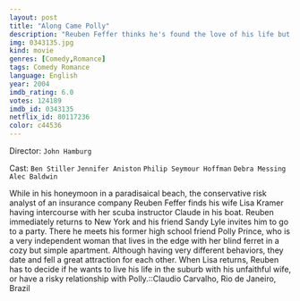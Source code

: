 ```yaml
---
layout: post
title: "Along Came Polly"
description: "Reuben Feffer thinks he's found the love of his life but on his honeymoon he discovers her cheating on him with a scuba instructor. Reuben travels back home to get his life on track. On a night out with best pal, Sandy Lyle, Reuben discovers an old school friend, Polly Prince. Reuben feels a connection straight away, and tries constantly to get her to like him. But it's not going to be easy for Reuben, especially when he spends his days calculating risks, and when someone unexpected turns up..."
img: 0343135.jpg
kind: movie
genres: [Comedy,Romance]
tags: Comedy Romance 
language: English
year: 2004
imdb_rating: 6.0
votes: 124189
imdb_id: 0343135
netflix_id: 80117236
color: c44536
---
```

Director: `John Hamburg`  

Cast: `Ben Stiller` `Jennifer Aniston` `Philip Seymour Hoffman` `Debra Messing` `Alec Baldwin` 

While in his honeymoon in a paradisaical beach, the conservative risk analyst of an insurance company Reuben Feffer finds his wife Lisa Kramer having intercourse with her scuba instructor Claude in his boat. Reuben immediately returns to New York and his friend Sandy Lyle invites him to go to a party. There he meets his former high school friend Polly Prince, who is a very independent woman that lives in the edge with her blind ferret in a cozy but simple apartment. Although having very different behaviors, they date and fell a great attraction for each other. When Lisa returns, Reuben has to decide if he wants to live his life in the suburb with his unfaithful wife, or have a risky relationship with Polly.::Claudio Carvalho, Rio de Janeiro, Brazil